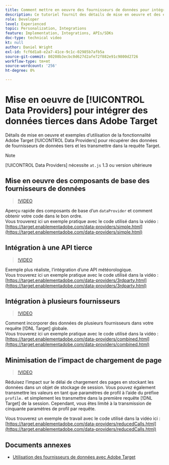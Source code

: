 ```yaml
---
title: Comment mettre en oeuvre des fournisseurs de données pour intégrer des données tierces
description: Ce tutoriel fournit des détails de mise en oeuvre et des exemples d’utilisation de la fonction Fournisseurs de données Adobe Target pour récupérer les données de fournisseurs de données tiers et les transmettre dans la requête Target.
role: Developer
level: Experienced
topic: Personalization, Integrations
feature: Implementation, Integrations, APIs/SDKs
doc-type: technical video
kt: null
author: Daniel Wright
exl-id: fcf6d1a8-e2a7-41ce-9c1c-02985b7afb5a
source-git-commit: 80208b3ecbc0d627d2afe72f882e91c9800d2726
workflow-type: tm+mt
source-wordcount: '256'
ht-degree: 0%

---
```


# Mise en oeuvre de [!UICONTROL Data Providers] pour intégrer des données tierces dans Adobe Target

Détails de mise en oeuvre et exemples d’utilisation de la fonctionnalité Adobe Target [!UICONTROL Data Providers] pour récupérer des données de fournisseurs de données tiers et les transmettre dans la requête Target.

>[!NOTE]
>
>[!UICONTROL Data Providers] nécessite `at.js` 1.3 ou version ultérieure

## Mise en oeuvre des composants de base des fournisseurs de données

>[!VIDEO](https://video.tv.adobe.com/v/22348/?quality=12)

Aperçu rapide des composants de base d’un `dataProvider` et comment obtenir votre code dans le bon ordre.\
Vous trouverez ici un exemple pratique avec le code utilisé dans la vidéo :
[https://target.enablementadobe.com/data-providers/simple.html](https://target.enablementadobe.com/data-providers/simple.html)

## Intégration à une API tierce

>[!VIDEO](https://video.tv.adobe.com/v/22345/)

Exemple plus réaliste, l’intégration d’une API météorologique.\
Vous trouverez ici un exemple pratique avec le code utilisé dans la vidéo :
[https://target.enablementadobe.com/data-providers/3rdparty.html](https://target.enablementadobe.com/data-providers/3rdparty.html)

## Intégration à plusieurs fournisseurs

>[!VIDEO](https://video.tv.adobe.com/v/22346/)

Comment incorporer des données de plusieurs fournisseurs dans votre requête [!DNL Target] globale.\
Vous trouverez ici un exemple pratique avec le code utilisé dans la vidéo :
[https://target.enablementadobe.com/data-providers/combined.html](https://target.enablementadobe.com/data-providers/combined.html)

## Minimisation de l’impact de chargement de page

>[!VIDEO](https://video.tv.adobe.com/v/22347/)

Réduisez l’impact sur le délai de chargement des pages en stockant les données dans un objet de stockage de session. Vous pouvez également transmettre les valeurs en tant que paramètres de profil à l’aide du préfixe `profile.` et simplement les transmettre dans la première requête [!DNL Target] de la session. Cependant, vous êtes limité à la transmission de cinquante paramètres de profil par requête.

Vous trouverez un exemple de travail avec le code utilisé dans la vidéo ici : [https://target.enablementadobe.com/data-providers/reducedCalls.html](https://target.enablementadobe.com/data-providers/reducedCalls.html)

## Documents annexes

* [ Utilisation des fournisseurs de données avec Adobe Target](use-data-providers-to-integrate-third-party-data.md)
